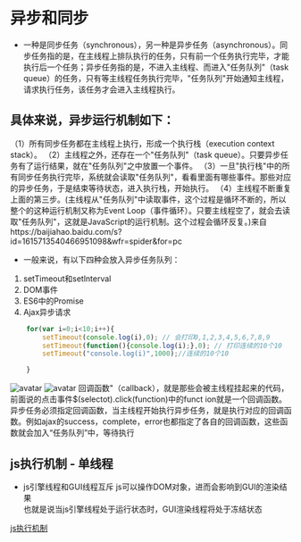 # 异步和同步
* 一种是同步任务（synchronous），另一种是异步任务（asynchronous）。同步任务指的是，在主线程上排队执行的任务，只有前一个任务执行完毕，才能执行后一个任务；异步任务指的是，不进入主线程、而进入"任务队列"（task queue）的任务，只有等主线程任务执行完毕，"任务队列"开始通知主线程，请求执行任务，该任务才会进入主线程执行。

## 具体来说，异步运行机制如下：

（1）所有同步任务都在主线程上执行，形成一个执行栈（execution context stack）。
（2）主线程之外，还存在一个"任务队列"（task queue）。只要异步任务有了运行结果，就在"任务队列"之中放置一个事件。
（3）一旦"执行栈"中的所有同步任务执行完毕，系统就会读取"任务队列"，看看里面有哪些事件。那些对应的异步任务，于是结束等待状态，进入执行栈，开始执行。
（4）主线程不断重复上面的第三步。(主线程从"任务队列"中读取事件，这个过程是循环不断的，所以整个的这种运行机制又称为Event Loop（事件循环）。只要主线程空了，就会去读取"任务队列"，这就是JavaScript的运行机制。这个过程会循环反复。)来自https://baijiahao.baidu.com/s?id=1615713540466951098&wfr=spider&for=pc


* 一般来说，有以下四种会放入异步任务队列：
1. setTimeout和setlnterval
2. DOM事件
3. ES6中的Promise
4. Ajax异步请求
```js
    for(var i=0;i<10;i++){
        setTimeout(console.log(i),0); // 会打印0,1,2,3,4,5,6,7,8,9
        setTimeout(function(){console.log(i);},0); // 打印连续的10个10
        setTimeout("console.log(i)",1000);//连续的10个10

    }
```
![avatar](https://ss1.baidu.com/6ONXsjip0QIZ8tyhnq/it/u=4048225711,640979955&fm=173&app=25&f=JPEG?w=640&h=273&s=05926C324B2347244A7504DA000080B2)
![avatar](https://ss2.baidu.com/6ONYsjip0QIZ8tyhnq/it/u=2413437494,67589961&fm=173&app=25&f=JPEG?w=640&h=416&s=E6B0C56A52B4937C46E9951D000050C2)
回调函数"（callback），就是那些会被主线程挂起来的代码，前面说的点击事件$(selectot).click(function)中的funct
ion就是一个回调函数。异步任务必须指定回调函数，当主线程开始执行异步任务，就是执行对应的回调函数。例如ajax的success，complete，error也都指定了各自的回调函数，这些函数就会加入“任务队列”中，等待执行
## js执行机制 - 单线程
* js引擎线程和GUI线程互斥
js可以操作DOM对象，进而会影响到GUI的渲染结果  
也就是说当js引擎线程处于运行状态时，GUI渲染线程将处于冻结状态 

[js执行机制](https://blog.csdn.net/weixin_44030736/article/details/104325523)